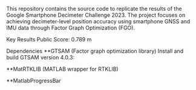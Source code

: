 This repository contains the source code to replicate the results of the Google Smartphone Decimeter Challenge 2023. The project focuses on achieving decimeter-level position accuracy using smartphone GNSS and IMU data through Factor Graph Optimization (FGO).

Key Results
Public Score: 0.789 m

Dependencies
**GTSAM (Factor graph optimization library)
Install and build GTSAM version 4.0.3:

**MatRTKLIB (MATLAB wrapper for RTKLIB)

**MatlabProgressBar


